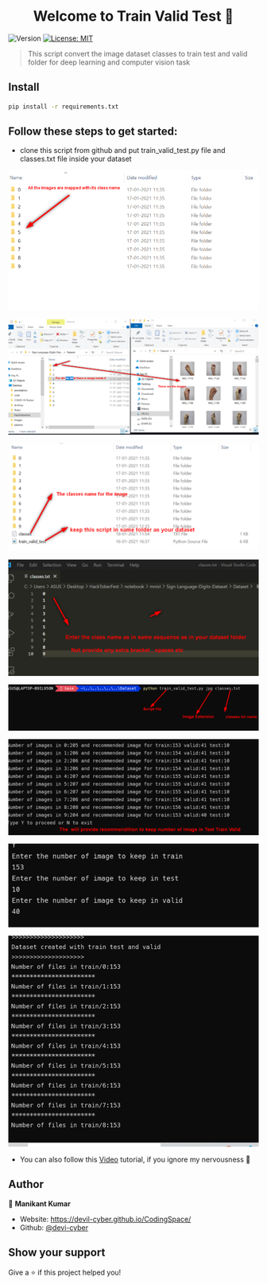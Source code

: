 <h1 align="center">Welcome to Train Valid Test 👋</h1>
<p>
  <img alt="Version" src="https://img.shields.io/badge/version-1.0.0-blue.svg?cacheSeconds=2592000" />
  <a href="#" target="_blank">
    <img alt="License: MIT" src="https://img.shields.io/badge/License-MIT-yellow.svg" />
  </a>
</p>

> This script convert the image dataset classes to train test and valid folder for deep learning and computer vision task

## Install

```sh
pip install -r requirements.txt
```
## Follow these steps to get started:
- clone this script from github and put train_valid_test.py file and classes.txt file inside your dataset

![one](images/one.png)

![two](images/two.png)

![three](images/three.png)

![four](images/four.png)

![five](images/five.png)

![six](images/seven.png)

![eight](images/eight.png)

![nine](images/nine.png)

- You can also follow this [Video](https://screenrec.com/share/nQy6DFJHrz) tutorial, if you ignore my nervousness 🤣

## Author

👤 **Manikant Kumar**

* Website: https://devil-cyber.github.io/CodingSpace/
* Github: [@devi-cyber](https://github.com/devi-cyber)

## Show your support

Give a ⭐️ if this project helped you!

 